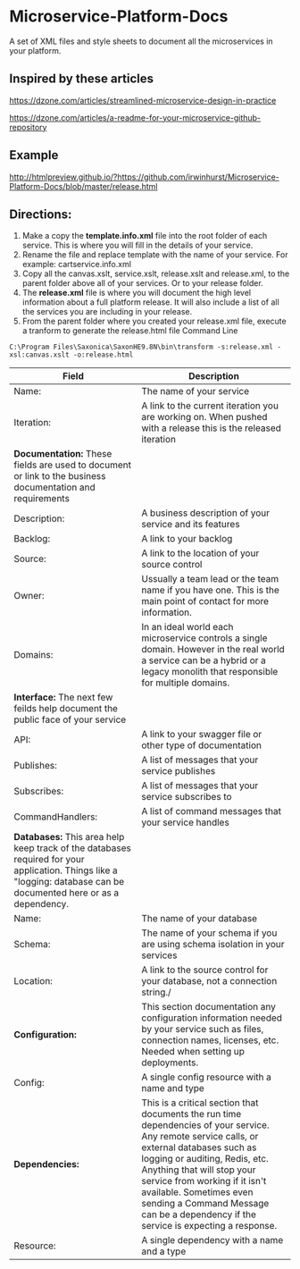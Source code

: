 # Microservice-Platform-Docs
A set of XML files and style sheets to document all the microservices in your platform.

## Inspired by these articles
https://dzone.com/articles/streamlined-microservice-design-in-practice

https://dzone.com/articles/a-readme-for-your-microservice-github-repository

## Example
http://htmlpreview.github.io/?https://github.com/irwinhurst/Microservice-Platform-Docs/blob/master/release.html



## Directions:
1. Make a copy the **template.info.xml** file into the root folder of each service.  This is where you will fill in the details of your service.
2. Rename the file and replace template with the name of your service. For example: cartservice.info.xml
3. Copy all the canvas.xslt, service.xslt, release.xslt and release.xml, to the parent folder above all of your services. Or to your release folder.
4. The **release.xml** file is where you will document the high level information about a full platform release. It will also include a list of all the services you are including in your release.
5. From the parent folder where you created your release.xml file, execute a tranform to generate the release.html file
Command Line
```
C:\Program Files\Saxonica\SaxonHE9.8N\bin\transform -s:release.xml -xsl:canvas.xslt -o:release.html
```



| **Field**  | **Description** |
| ------------- | ------------- |
|Name:                  |    The name of your service          |
|Iteration:            |    A link to the current iteration you are working on.  When pushed with a release this is the released iteration          |
|**Documentation:**    These fields are used to document or link to the business documentation and requirements          |
|Description:           |    A business description of your service and its features          |
|Backlog:               |   A link to your backlog           |
|Source:                |   A link to the location of your source control           |
|Owner:                 |    Ussually a team lead or the team name if you have one. This is the main point of contact for more information.          |
|Domains:               |   In an ideal world each microservice controls a single domain. However in the real world a service can be a hybrid or a legacy monolith that responsible for multiple domains.           |
| **Interface:**                The next few feilds help document the public face of your service           |
|API:                 |     A link to your swagger file or other type of documentation         |
|Publishes:             |   A list of messages that your service publishes           |
|Subscribes:            |   A list of messages that your service subscribes to           |
|CommandHandlers:       |   A list of command messages that your service handles           |
|**Databases:**             This area help keep track of the databases required for your application. Things like a "logging: database can be documented here or as a dependency.          |
|Name:                  | The name of your database              |
|Schema:                | The name of your schema if you are using schema isolation in your services             |
|Location:              | A link to the source control for your database, not a connection string./             |
|**Configuration:**         | This section documentation any configuration information needed by your service such as files, connection names, licenses, etc. Needed when setting up deployments.             |
|Config:                  | A single config resource with a name and type             |
|**Dependencies:**          | This is a critical section that documents the run time dependencies of your service.  Any remote service calls, or external databases such as logging or auditing, Redis, etc. Anything that will stop your service from working if it isn't available.  Sometimes even sending a Command Message can be a dependency if the service is expecting a response.           |
|Resource:                  | A single dependency with a name and a type              |

